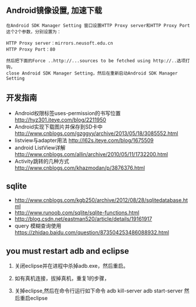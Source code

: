 ## Android镜像设置, 加速下载
```
在Android SDK Manager Setting 窗口设置HTTP Proxy server和HTTP Proxy Port这个2个参数，分别设置为： 

HTTP Proxy server：mirrors.neusoft.edu.cn
HTTP Proxy Port：80

然后把下面的Force ..http://...sources to be fetched using http://..选项打钩，
close Android SDK Manager Setting，然后在重新启动Android SDK Manager Setting
```
## 开发指南
- Android权限标签uses-permission的书写位置 http://hyz301.iteye.com/blog/2211950
- Android实现下载图片并保存到SD卡中 http://www.cnblogs.com/gzggyy/archive/2013/05/18/3085552.html
- listview与adapter用法 http://l62s.iteye.com/blog/1675509
- android ListView详解 http://www.cnblogs.com/allin/archive/2010/05/11/1732200.html
- Activity跳转的几种方式 http://www.cnblogs.com/khazmodan/p/3876376.html

## sqlite
- http://www.cnblogs.com/kgb250/archive/2012/08/28/sqlitedatabase.html
- http://www.runoob.com/sqlite/sqlite-functions.html
- http://blog.csdn.net/eastman520/article/details/19161917
- query 模糊查询使用 https://zhidao.baidu.com/question/873504253486088932.html

## you must restart adb and eclipse
1. 关闭eclipse并在进程中杀掉adb.exe，然后重启。

2. 如有真机连接，拔掉真机，重复1的步骤，

3. 关掉eclipse,然后在命令行运行如下命令
	adb kill-server
	adb start-server
	然后重启eclipse

